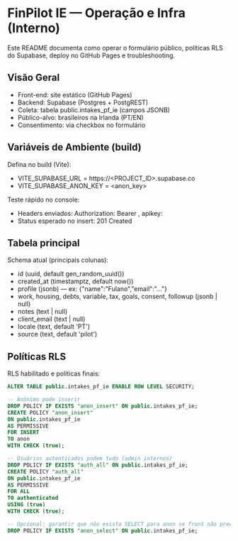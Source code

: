# FinPilot IE — Operação e Infra (Interno)

Este README documenta como operar o formulário público, políticas RLS do Supabase, deploy no GitHub Pages e troubleshooting.

## Visão Geral
- Front-end: site estático (GitHub Pages)
- Backend: Supabase (Postgres + PostgREST)
- Coleta: tabela public.intakes_pf_ie (campos JSONB)
- Público-alvo: brasileiros na Irlanda (PT/EN)
- Consentimento: via checkbox no formulário

## Variáveis de Ambiente (build)
Defina no build (Vite):
- VITE_SUPABASE_URL = https://<PROJECT_ID>.supabase.co
- VITE_SUPABASE_ANON_KEY = <anon_key>

Teste rápido no console:
- Headers enviados: Authorization: Bearer <anon>, apikey: <anon>
- Status esperado no insert: 201 Created

## Tabela principal
Schema atual (principais colunas):
- id (uuid, default gen_random_uuid())
- created_at (timestamptz, default now())
- profile (jsonb) — ex: {"name":"Fulano","email":"..."}
- work, housing, debts, variable, tax, goals, consent, followup (jsonb | null)
- notes (text | null)
- client_email (text | null)
- locale (text, default 'PT')
- source (text, default 'pilot')

## Políticas RLS
RLS habilitado e políticas finais:
```sql
ALTER TABLE public.intakes_pf_ie ENABLE ROW LEVEL SECURITY;

-- Anônimo pode inserir
DROP POLICY IF EXISTS "anon_insert" ON public.intakes_pf_ie;
CREATE POLICY "anon_insert"
ON public.intakes_pf_ie
AS PERMISSIVE
FOR INSERT
TO anon
WITH CHECK (true);

-- Usuários autenticados podem tudo (admin internos)
DROP POLICY IF EXISTS "auth_all" ON public.intakes_pf_ie;
CREATE POLICY "auth_all"
ON public.intakes_pf_ie
AS PERMISSIVE
FOR ALL
TO authenticated
USING (true)
WITH CHECK (true);

-- Opcional: garantir que não exista SELECT para anon se front não precisar
DROP POLICY IF EXISTS "anon_select" ON public.intakes_pf_ie;
